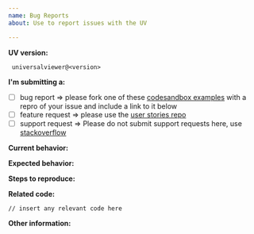```yaml
---
name: Bug Reports
about: Use to report issues with the UV

---
```


**UV version:**
<!-- (run `npm list universalviewer` from a terminal/cmd prompt and paste output below). 
Alternatively select the settings cog icon in the top right-hand corner of the UV to view the version number. -->
```
 universalviewer@<version>
```

**I'm submitting a:**
<!-- (check one with "x") -->
- [ ] bug report => please fork one of these [codesandbox examples](https://github.com/UniversalViewer/universalviewer/wiki/UV-Examples) with a repro of your issue and include a link to it below
- [ ] feature request => please use the [user stories repo](https://github.com/UniversalViewer/user-stories)
- [ ] support request => Please do not submit support requests here, use [stackoverflow](http://stackoverflow.com/questions/tagged/iiif)

**Current behavior:**
<!-- Describe how the bug manifests. -->

**Expected behavior:**
<!-- Describe what the behavior would be without the bug. -->

**Steps to reproduce:**
<!-- If you are able to illustrate the bug or feature request with an example, please provide steps to reproduce and if possible a demo
-->

**Related code:**

```
// insert any relevant code here
```

**Other information:**
<!-- List any other information that is relevant to your issue. Stack traces, related issues, suggestions on how to fix, Stack Overflow links, forum links, etc. -->
